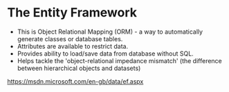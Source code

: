 # The Entity Framework

- This is Object Relational Mapping (ORM) - a way to automatically generate classes or database tables.
- Attributes are available to restrict data.
- Provides ability to load/save data from database without SQL.
- Helps tackle the 'object-relational impedance mismatch' (the difference between hierarchical objects and datasets)


https://msdn.microsoft.com/en-gb/data/ef.aspx



<!--stackedit_data:
eyJoaXN0b3J5IjpbMTkzMTQ5NjM2N119
-->